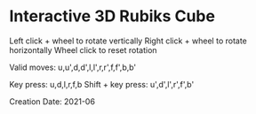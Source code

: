 # Interactive 3D Rubiks Cube

Left click + wheel to rotate vertically
Right click + wheel to rotate horizontally
Wheel click to reset rotation

Valid moves: u,u',d,d',l,l',r,r',f,f',b,b'

Key press: u,d,l,r,f,b
Shift + key press: u',d',l',r',f',b'

Creation Date: 2021-06
